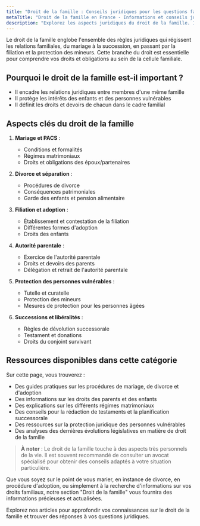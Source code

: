 ```yaml
---
title: "Droit de la famille : Conseils juridiques pour les questions familiales"
metaTitle: "Droit de la famille en France - Informations et conseils juridiques | Mon-annuaire-avocat.fr"
description: "Explorez les aspects juridiques du droit de la famille. Informations sur le mariage, le divorce, la filiation, l'adoption et la protection des mineurs."
---
```


Le droit de la famille englobe l'ensemble des règles juridiques qui régissent les relations familiales, du mariage à la succession, en passant par la filiation et la protection des mineurs. Cette branche du droit est essentielle pour comprendre vos droits et obligations au sein de la cellule familiale.

## Pourquoi le droit de la famille est-il important ?

- Il encadre les relations juridiques entre membres d'une même famille
- Il protège les intérêts des enfants et des personnes vulnérables
- Il définit les droits et devoirs de chacun dans le cadre familial

## Aspects clés du droit de la famille

1. **Mariage et PACS** :
   - Conditions et formalités
   - Régimes matrimoniaux
   - Droits et obligations des époux/partenaires

2. **Divorce et séparation** :
   - Procédures de divorce
   - Conséquences patrimoniales
   - Garde des enfants et pension alimentaire

3. **Filiation et adoption** :
   - Établissement et contestation de la filiation
   - Différentes formes d'adoption
   - Droits des enfants

4. **Autorité parentale** :
   - Exercice de l'autorité parentale
   - Droits et devoirs des parents
   - Délégation et retrait de l'autorité parentale

5. **Protection des personnes vulnérables** :
   - Tutelle et curatelle
   - Protection des mineurs
   - Mesures de protection pour les personnes âgées

6. **Successions et libéralités** :
   - Règles de dévolution successorale
   - Testament et donations
   - Droits du conjoint survivant

## Ressources disponibles dans cette catégorie

Sur cette page, vous trouverez :

- Des guides pratiques sur les procédures de mariage, de divorce et d'adoption
- Des informations sur les droits des parents et des enfants
- Des explications sur les différents régimes matrimoniaux
- Des conseils pour la rédaction de testaments et la planification successorale
- Des ressources sur la protection juridique des personnes vulnérables
- Des analyses des dernières évolutions législatives en matière de droit de la famille

> **À noter** : Le droit de la famille touche à des aspects très personnels de la vie. Il est souvent recommandé de consulter un avocat spécialisé pour obtenir des conseils adaptés à votre situation particulière.

Que vous soyez sur le point de vous marier, en instance de divorce, en procédure d'adoption, ou simplement à la recherche d'informations sur vos droits familiaux, notre section "Droit de la famille" vous fournira des informations précieuses et actualisées.

Explorez nos articles pour approfondir vos connaissances sur le droit de la famille et trouver des réponses à vos questions juridiques.